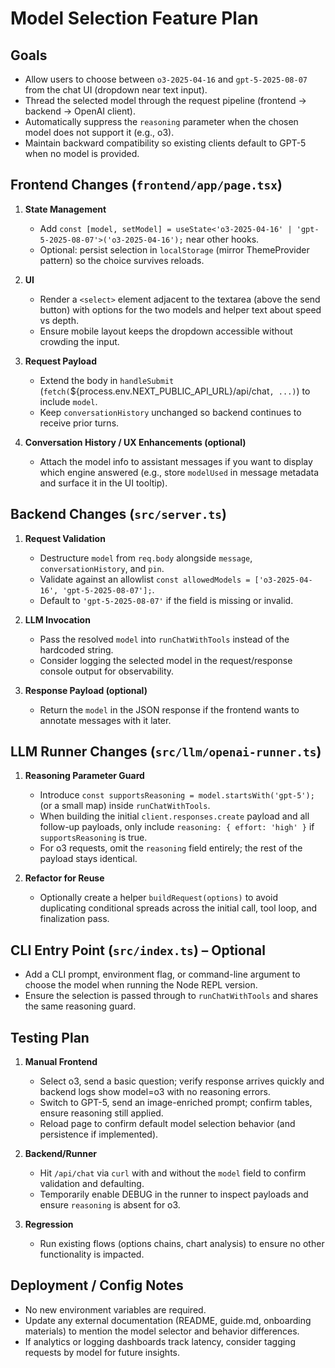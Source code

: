 # Model Selection Feature Plan

## Goals
- Allow users to choose between `o3-2025-04-16` and `gpt-5-2025-08-07` from the chat UI (dropdown near text input).
- Thread the selected model through the request pipeline (frontend → backend → OpenAI client).
- Automatically suppress the `reasoning` parameter when the chosen model does not support it (e.g., o3).
- Maintain backward compatibility so existing clients default to GPT-5 when no model is provided.

## Frontend Changes (`frontend/app/page.tsx`)
1. **State Management**
   - Add `const [model, setModel] = useState<'o3-2025-04-16' | 'gpt-5-2025-08-07'>('o3-2025-04-16');` near other hooks.
   - Optional: persist selection in `localStorage` (mirror ThemeProvider pattern) so the choice survives reloads.

2. **UI**
   - Render a `<select>` element adjacent to the textarea (above the send button) with options for the two models and helper text about speed vs depth.
   - Ensure mobile layout keeps the dropdown accessible without crowding the input.

3. **Request Payload**
   - Extend the body in `handleSubmit` (`fetch(`${process.env.NEXT_PUBLIC_API_URL}/api/chat`, ...)`) to include `model`.
   - Keep `conversationHistory` unchanged so backend continues to receive prior turns.

4. **Conversation History / UX Enhancements (optional)**
   - Attach the model info to assistant messages if you want to display which engine answered (e.g., store `modelUsed` in message metadata and surface it in the UI tooltip).

## Backend Changes (`src/server.ts`)
1. **Request Validation**
   - Destructure `model` from `req.body` alongside `message`, `conversationHistory`, and `pin`.
   - Validate against an allowlist `const allowedModels = ['o3-2025-04-16', 'gpt-5-2025-08-07'];`.
   - Default to `'gpt-5-2025-08-07'` if the field is missing or invalid.

2. **LLM Invocation**
   - Pass the resolved `model` into `runChatWithTools` instead of the hardcoded string.
   - Consider logging the selected model in the request/response console output for observability.

3. **Response Payload (optional)**
   - Return the `model` in the JSON response if the frontend wants to annotate messages with it later.

## LLM Runner Changes (`src/llm/openai-runner.ts`)
1. **Reasoning Parameter Guard**
   - Introduce `const supportsReasoning = model.startsWith('gpt-5');` (or a small map) inside `runChatWithTools`.
   - When building the initial `client.responses.create` payload and all follow-up payloads, only include `reasoning: { effort: 'high' }` if `supportsReasoning` is true.
   - For o3 requests, omit the `reasoning` field entirely; the rest of the payload stays identical.

2. **Refactor for Reuse**
   - Optionally create a helper `buildRequest(options)` to avoid duplicating conditional spreads across the initial call, tool loop, and finalization pass.

## CLI Entry Point (`src/index.ts`) – Optional
- Add a CLI prompt, environment flag, or command-line argument to choose the model when running the Node REPL version.
- Ensure the selection is passed through to `runChatWithTools` and shares the same reasoning guard.

## Testing Plan
1. **Manual Frontend**
   - Select o3, send a basic question; verify response arrives quickly and backend logs show model=o3 with no reasoning errors.
   - Switch to GPT-5, send an image-enriched prompt; confirm tables, ensure reasoning still applied.
   - Reload page to confirm default model selection behavior (and persistence if implemented).

2. **Backend/Runner**
   - Hit `/api/chat` via `curl` with and without the `model` field to confirm validation and defaulting.
   - Temporarily enable DEBUG in the runner to inspect payloads and ensure `reasoning` is absent for o3.

3. **Regression**
   - Run existing flows (options chains, chart analysis) to ensure no other functionality is impacted.

## Deployment / Config Notes
- No new environment variables are required.
- Update any external documentation (README, guide.md, onboarding materials) to mention the model selector and behavior differences.
- If analytics or logging dashboards track latency, consider tagging requests by model for future insights.
